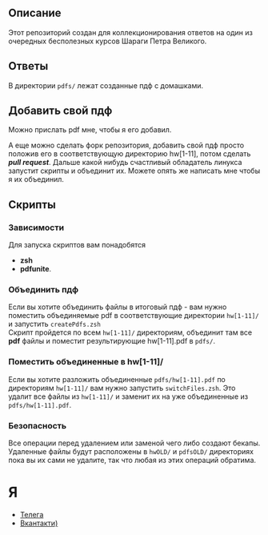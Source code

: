 ## Описание
Этот репозиторий создан для коллекционирования ответов на один из очередных бесполезных курсов Шараги Петра Великого.

## Ответы
В директории `pdfs/` лежат созданные пдф с домашками.

## Добавить свой пдф
Можно прислать pdf мне, чтобы я его добавил.  

А еще можно сделать форк репозитория, добавить свой пдф просто положив его в соответствующую директорию hw[1-11], потом сделать ***pull request***. Дальше какой нибудь счастливый обладатель линукса запустит скрипты и объединит их. Можете опять же написать мне чтобы я их объединил.  

## Скрипты
### Зависимости
Для запуска скриптов вам понадобятся
- **zsh**
- **pdfunite**.

### Объединить пдф
Если вы хотите объединить файлы в итоговый пдф - вам нужно поместить объединяемые pdf в соответствующие директории `hw[1-11]/` и запустить `createPdfs.zsh`  
Скрипт пройдется по всем `hw[1-11]/` директориям, объединит там все **pdf** файлы и поместит результирующие hw[1-11].pdf в `pdfs/`.  

### Поместить объединенные в hw[1-11]/
Если вы хотите разложить объединенные `pdfs/hw[1-11].pdf` по директориям `hw[1-11]/` вам нужно запустить `switchFiles.zsh`. Это удалит все файлы из `hw[1-11]/` и заменит их на уже объединенные из `pdfs/hw[1-11].pdf`.  

### Безопасность
Все операции перед удалением или заменой чего либо создают бекапы. Удаленные файлы будут расположены в `hwOLD/` и `pdfsOLD/` директориях пока вы их сами не удалите, так что любая из этих операций обратима.

# Я
- [Телега](https://t.me/Hryapusek)
- [Вкантакти)](https://vk.com/ezhiklisiy)
